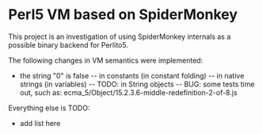 # Perl5 VM based on SpiderMonkey

This project is an investigation of using SpiderMonkey internals
as a possible binary backend for Perlito5.

The following changes in VM semantics were implemented:

- the string "0" is false
-- in constants (in constant folding)
-- in native strings (in variables)
-- TODO: in String objects
-- BUG: some tests time out, such as: ecma_5/Object/15.2.3.6-middle-redefinition-2-of-8.js

Everything else is TODO:

- add list here

